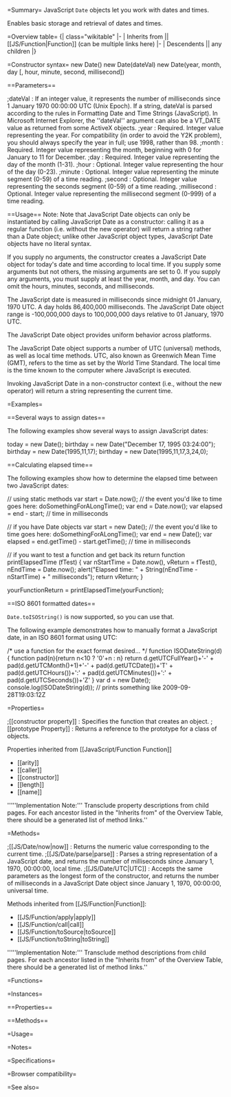 =Summary=
JavaScript <code>Date</code> objects let you work with dates and times. 

Enables basic storage and retrieval of dates and times.

=Overview table=
{| class="wikitable"
|-
| Inherits from || [[JS/Function|Function]] (can be multiple links here)
|-
| Descendents || any children
|}

=Constructor syntax=
 new Date()
 new Date(dateVal)
 new Date(year, month, day [, hour, minute, second, millisecond])

==Parameters==

;dateVal
: If an integer value, it represents the number of milliseconds since 1 January 1970 00:00:00 UTC (Unix Epoch). If a string, dateVal is parsed according to the rules in Formatting Date and Time Strings (JavaScript). In Microsoft Internet Explorer, the ''dateVal'' argument can also be a VT_DATE value as returned from some ActiveX objects.
;year
: Required. Integer value representing the year. For compatibility (in order to avoid the Y2K problem), you should always specify the year in full; use 1998, rather than 98.
;month
: Required. Integer value representing the month, beginning with 0 for January to 11 for December.
;day
: Required. Integer value representing the day of the month (1-31).
;hour
: Optional. Integer value representing the hour of the day (0-23).
;minute
: Optional. Integer value representing the minute segment (0-59) of a time reading.
;second
: Optional. Integer value representing the seconds segment (0-59) of a time reading.
;millisecond
: Optional. Integer value representing the millisecond segment (0-999) of a time reading.

==Usage==
Note: Note that JavaScript Date objects can only be instantiated by calling JavaScript Date as a constructor: calling it as a regular function (i.e. without the new operator) will return a string rather than a Date object; unlike other JavaScript object types, JavaScript Date objects have no literal syntax.

If you supply no arguments, the constructor creates a JavaScript Date object for today's date and time according to local time. If you supply some arguments but not others, the missing arguments are set to 0. If you supply any arguments, you must supply at least the year, month, and day. You can omit the hours, minutes, seconds, and milliseconds.

The JavaScript date is measured in milliseconds since midnight 01 January, 1970 UTC. A day holds 86,400,000 milliseconds. The JavaScript Date object range is -100,000,000 days to 100,000,000 days relative to 01 January, 1970 UTC.

The JavaScript Date object provides uniform behavior across platforms.

The JavaScript Date object supports a number of UTC (universal) methods, as well as local time methods. UTC, also known as Greenwich Mean Time (GMT), refers to the time as set by the World Time Standard. The local time is the time known to the computer where JavaScript is executed.

Invoking JavaScript Date in a non-constructor context (i.e., without the new operator) will return a string representing the current time.

=Examples=

==Several ways to assign dates==

The following examples show several ways to assign JavaScript dates:

 today = new Date();
 birthday = new Date("December 17, 1995 03:24:00");
 birthday = new Date(1995,11,17);
 birthday = new Date(1995,11,17,3,24,0);

==Calculating elapsed time==

The following examples show how to determine the elapsed time between two JavaScript dates:	

 // using static methods
 var start = Date.now();
 // the event you'd like to time goes here:
 doSomethingForALongTime();
 var end = Date.now();
 var elapsed = end - start; // time in milliseconds

 // if you have Date objects
 var start = new Date();
 // the event you'd like to time goes here:
 doSomethingForALongTime();
 var end = new Date();
 var elapsed = end.getTime() - start.getTime(); // time in milliseconds

 // if you want to test a function and get back its return
 function printElapsedTime (fTest) {
   var nStartTime = Date.now(), vReturn = fTest(), nEndTime = Date.now();
   alert("Elapsed time: " + String(nEndTime - nStartTime) + " milliseconds");
   return vReturn;
 }
 
 yourFunctionReturn = printElapsedTime(yourFunction);

==ISO 8601 formatted dates==

<code>Date.toISOString()</code> is now supported, so you can use that.

The following example demonstrates how to manually format a JavaScript date, in an ISO 8601 format using UTC:

 /* use a function for the exact format desired... */
 function ISODateString(d){
   function pad(n){return n<10 ? '0'+n : n}
   return d.getUTCFullYear()+'-'
     + pad(d.getUTCMonth()+1)+'-'
     + pad(d.getUTCDate())+'T'
     + pad(d.getUTCHours())+':'
     + pad(d.getUTCMinutes())+':'
     + pad(d.getUTCSeconds())+'Z'
 }
 var d = new Date();
 console.log(ISODateString(d)); // prints something like 2009-09-28T19:03:12Z

=Properties=

;[[constructor property]]
: Specifies the function that creates an object.
;[[prototype Property]]
: Returns a reference to the prototype for a class of objects.

Properties inherited from [[JavaScript/Function Function]]
* [[arity]]
* [[caller]]
* [[constructor]]
* [[length]]
* [[name]]

'''''Implementation Note:''' Transclude property descriptions from child pages. For each ancestor listed in the "Inherits from" of the Overview Table, there should be a generated list of method links.''

=Methods=

;[[JS/Date/now|now]]
: Returns the numeric value corresponding to the current time.
;[[JS/Date/parse|parse]]
: Parses a string representation of a JavaScript date, and returns the number of milliseconds since January 1, 1970, 00:00:00, local time.
;[[JS/Date/UTC|UTC]]
: Accepts the same parameters as the longest form of the constructor, and returns the number of milliseconds in a JavaScript Date object since January 1, 1970, 00:00:00, universal time.

Methods inherited from [[JS/Function|Function]]:
* [[JS/Function/apply|apply]]
* [[JS/Function/call|call]]
* [[JS/Function/toSource|toSource]]
* [[JS/Function/toString|toString]]

'''''Implementation Note:''' Transclude method descriptions from child pages. For each ancestor listed in the "Inherits from" of the Overview Table, there should be a generated list of method links.''

=Functions=

=Instances=

==Properties==

==Methods==

=Usage=

=Notes=

=Specifications=

=Browser compatibility=

=See also=